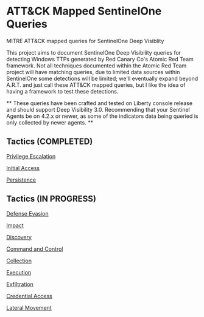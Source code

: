 # ATT&amp;CK Mapped SentinelOne Queries
MITRE ATT&amp;CK mapped queries for SentinelOne Deep Visiblity

This project aims to document SentinelOne Deep Visibility queries for detecting Windows TTPs generated by Red Canary Co's Atomic Red Team framework. Not all techniques documented within the Atomic Red Team project will have matching queries, due to limited data sources within SentinelOne some detections will be limited; we'll eventually expand beyond A.R.T. and just call these ATT&CK mapped queries, but I like the idea of having a framework to test these detections. 

** These queries have been crafted and tested on Liberty console release and should support Deep Visibility 3.0. Recommending that your Sentinel Agents be on 4.2.x or newer, as some of the indicators data being queried is only collected by newer agents. **


## Tactics (COMPLETED)
[Privilege Escalation](https://github.com/keyboardcrunch/SentinelOne-ATTACK-Queries/blob/master/PrivilegeEscalation.md)

[Initial Access](https://github.com/keyboardcrunch/SentinelOne-ATTACK-Queries/blob/master/InitialAccess.md)

[Persistence](https://github.com/keyboardcrunch/SentinelOne-ATTACK-Queries/blob/master/Persistence.md)


## Tactics (IN PROGRESS)

[Defense Evasion](https://github.com/keyboardcrunch/SentinelOne-ATTACK-Queries/blob/master/DefenseEvasion.md)

[Impact](https://github.com/keyboardcrunch/SentinelOne-ATTACK-Queries/blob/master/Impact.md)

[Discovery](https://github.com/keyboardcrunch/SentinelOne-ATTACK-Queries/blob/master/Discovery.md)

[Command and Control](https://github.com/keyboardcrunch/SentinelOne-ATTACK-Queries/blob/master/CommandAndControl.md)

[Collection](https://github.com/keyboardcrunch/SentinelOne-ATTACK-Queries/blob/master/Collection.md)

[Execution](https://github.com/keyboardcrunch/SentinelOne-ATTACK-Queries/blob/master/Execution.md)

[Exfiltration](https://github.com/keyboardcrunch/SentinelOne-ATTACK-Queries/blob/master/Exfiltration.md)

[Credential Access](https://github.com/keyboardcrunch/SentinelOne-ATTACK-Queries/blob/master/CredentialAccess.md)

[Lateral Movement](https://github.com/keyboardcrunch/SentinelOne-ATTACK-Queries/blob/master/LateralMovement.md)
